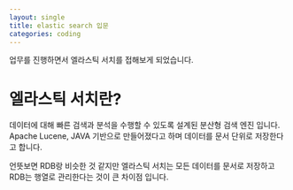 ```yaml
---
layout: single
title: elastic search 입문
categories: coding
---
```


업무를 진행하면서 엘라스틱 서치를 접해보게 되었습니다.

# 엘라스틱 서치란?

데이터에 대해 빠른 검색과 분석을 수행할 수 있도록 설계된 분산형 검색 엔진 입니다.
Apache Lucene, JAVA 기반으로 만들어졌다고 하며 데이터를 문서 단위로 저장한다고 합니다.

언뜻보면 RDB랑 비슷한 것 같지만 엘라스틱 서치는 모든 데이터를 문서로 저장하고 RDB는 행열로 관리한다는 것이 큰 차이점 입니다.

